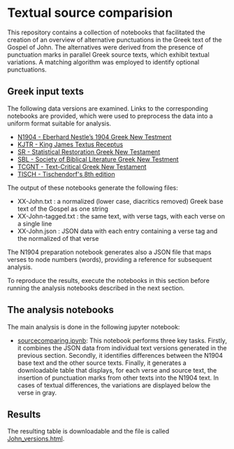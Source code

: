 # Textual source comparision

This repository contains a collection of notebooks that facilitated the creation of an overview of alternative punctuations in the Greek text of the Gospel of John. The alternatives were derived from the presence of punctuation marks in parallel Greek source texts, which exhibit textual variations. A matching algorithm was employed to identify optional punctuations.

## Greek input texts

The following data versions are examined. Links to the corresponding notebooks are provided, which were used to preprocess the data into a uniform format suitable for analysis.

- [N1904 - Eberhard Nestle’s 1904 Greek New Testment](N1904/prepare_N1904.ipynb)
- [KJTR - King James Textus Receptus](KJTR/prepare_KJTR.ipynb)
- [SR - Statistical Restoration Greek New Testament](SR/prepare_SR.ipynb)
- [SBL - Society of Biblical Literature Greek New Testment](SBL/prepare_SBL.ipynb)
- [TCGNT - Text-Critical Greek New Testament](TCGNT/prepare_TCGNT.ipynb)
- [TISCH - Tischendorf's 8th edition](TISCH/prepare_TISCH.ipynb)

The output of these notebooks generate the following files:

- XX-John.txt : a normalized (lower case, diacritics removed) Greek base text of the Gospel as one string
- XX-John-tagged.txt : the same text, with verse tags, with each verse on a single line
- XX-John.json : JSON data with each entry containing a verse tag and the normalized of that verse 

The N1904 preparation notebook generates also a JSON file that maps verses to node numbers (words), providing a reference for subsequent analysis.

To reproduce the results, execute the notebooks in this section before running the analysis notebooks described in the next section.

## The analysis notebooks

The main analysis is done in the following jupyter notebook:


- [sourcecomparing.ipynb](sourcecomparing.ipynb): This notebook performs three key tasks. Firstly, it combines the JSON data from individual text versions generated in the previous section. Secondly, it identifies differences between the N1904 base text and the other source texts. Finally, it generates a downloadable table that displays, for each verse and source text, the insertion of punctuation marks from other texts into the N1904 text. In cases of textual differences, the variations are displayed below the verse in gray.

## Results

The resulting table is downloadable and the file is called [John_versions.html](https://tonyjurg.github.io/John-punctuation-browser/John_versions.html).
